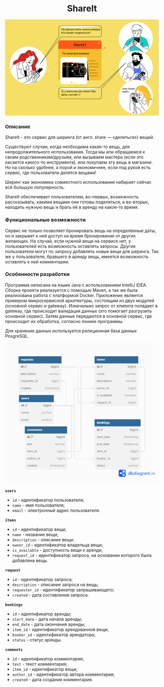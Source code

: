 <div id="header" align="center">

# ShareIt
![Изображение приложения](image.png)

</div>

### Описание


ShareIt - это сервис для шеринга (от англ. share — «делиться») вещей. 

Существуют случаи, когда необходима какая-то вещь, для непродолжительного использования. Тогда мы или обращаемся к своим родственникам/друзьям, или вызываем мастера (если это касается какого-то инструмента), или покупаем эту вещь в магазине.
Но на сколько удобнее, а порой и экономичнее, если под рукой есть сервис, где пользователи делятся вещами!

Шеринг как экономика совместного использования набирает сейчас всё большую популярность.

ShareIt обеспечивает пользователям, во-первых, возможность рассказывать, какими вещами они готовы поделиться, а во-вторых, находить нужную вещь и брать её в аренду на какое-то время.

### Функциональные возможности

Сервис не только позволяет бронировать вещь на определённые даты, но и закрывет к ней доступ на время бронирования от других желающих. На случай, если нужной вещи на сервисе нет, у пользователей есть возможность оставлять запросы.
Другие пользователи могут по запросу добавлять новые вещи для шеринга.
Так же у пользователя, бравшего в аренду вещь, имеется возможность оставлять к ней комментарии.

### Особенности разработки

Программа написана на языке Java с использованием IntelliJ IDEA. Сборка проекта реализуется с помощью Maven, а так же была реализована работа с платформой Docker. Приложение является примером микросервисной архитектуры, состоящим из двух модулей (основной сервис и gateway).
Изначально запрос от клиента попадает в gateway, где происходит валидация данных (это помогает разгрузить основной сервис). Затем данные передаются в основной сервис, где происходит их обработка, согласно лонике программы.

Для хранения данных используется реляционная база данных PosgreSQL.

![Схема базы данных](bd.png)

**`users`**
- `id` - идентификатор пользователя;
- `name` - имя пользователя;
- `email` - электронный адрес пользователя.

**`items`**
- `id` - идентификатор вещи;
- `name` - название вещи;
- `description` - описание вещи;
- `owner_id` - идентификатор владельца вещи;
- `is_available` - доступность вещи к аренде;
- `request_id` - идентификатор запроса, на основании которого была добавлена вещь.

**`request`**
- `id` - идентификатор запроса;
- `description` - описание запроса на вещь;
- `requester_id` - идентификатор запрашивающего;
- `created` - дата составления запроса.

**`bookings`**
- `id` - идентификатор аренды;
- `start_date` - дата начала аренды;
- `end_date` - дата окончания аренды;
- `item_id` - идентификатор арендованной вещи;
- `booker_id` - идентификатор арендатора;
- `status` - статус аренды.

**`comments`**
- `id` - идентификатор комментария;
- `text` - текст комментария;
- `item_id` - идентификатор вещи;
- `author_id` - идентификатор автора комментария;
- `created` - дата создания комментария.
